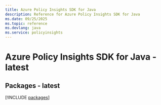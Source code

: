```yaml
---
title: Azure Policy Insights SDK for Java
description: Reference for Azure Policy Insights SDK for Java
ms.date: 09/25/2025
ms.topic: reference
ms.devlang: java
ms.service: policyinsights
---
```

# Azure Policy Insights SDK for Java - latest
## Packages - latest
[!INCLUDE [packages](policy-insights-index.md)]